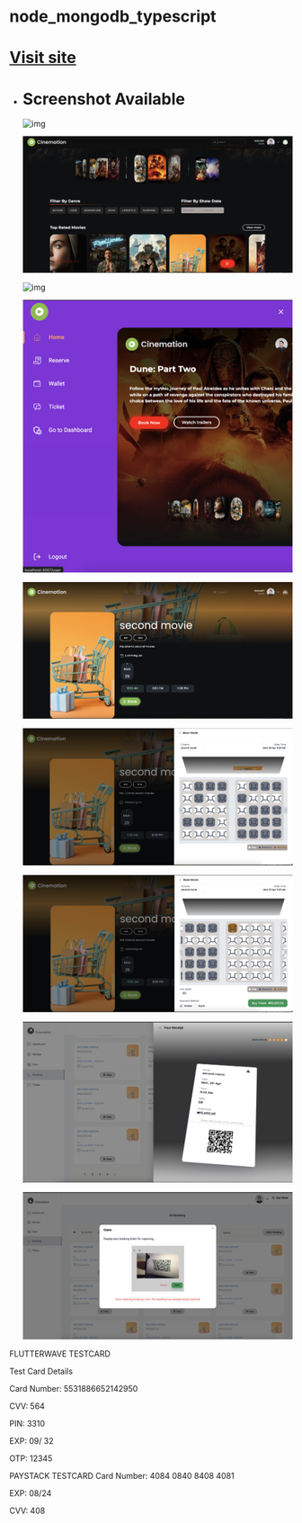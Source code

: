 # node_mongodb_typescript

# [Visit site](theatrebookingreact.netlify.app)

- # Screenshot Available

  ![img](./imgone.png)

  ![img](./img2.png)

  ![img](./img3.png)

  ![img](./img4.png)

  ![img](./img5.png)

  ![img](./img6.png)

  ![img](./img7.png)

  ![img](./img8.png)

  ![img](./img1.png)

FLUTTERWAVE TESTCARD

Test Card Details

Card Number: 5531886652142950

CVV: 564

PIN: 3310

EXP: 09/ 32

OTP: 12345

PAYSTACK TESTCARD
Card Number: 4084 0840 8408 4081

EXP: 08/24

CVV: 408
